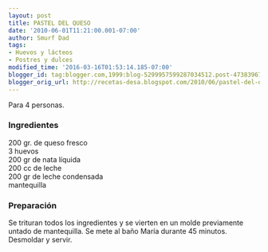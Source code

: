 ```yaml
---
layout: post
title: PASTEL DEL QUESO
date: '2010-06-01T11:21:00.001-07:00'
author: Smurf Dad
tags:
- Huevos y lácteos
- Postres y dulces
modified_time: '2016-03-16T01:53:14.185-07:00'
blogger_id: tag:blogger.com,1999:blog-5299957599287034512.post-4738396777047760892
blogger_orig_url: http://recetas-desa.blogspot.com/2010/06/pastel-del-queso.html
---
```


Para 4 personas.<br /><h3>Ingredientes</h3>200 gr. de queso fresco<br />3 huevos<br />200 gr de nata líquida<br />200 cc de leche<br />200 gr de leche condensada<br />mantequilla<br /><h3>Preparación</h3>Se trituran todos los ingredientes y se vierten en un molde previamente untado de mantequilla. Se mete al baño María durante 45 minutos. Desmoldar y servir.